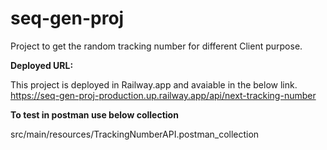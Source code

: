 # seq-gen-proj
Project to get the random tracking number for different Client purpose.

**Deployed URL:**

This project is deployed in Railway.app and avaiable in the below link.
https://seq-gen-proj-production.up.railway.app/api/next-tracking-number

**To test in postman use below collection**

src/main/resources/TrackingNumberAPI.postman_collection

